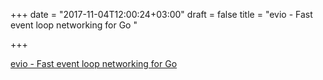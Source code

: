 +++
date = "2017-11-04T12:00:24+03:00"
draft = false
title = "evio - Fast event loop networking for Go "

+++

<p><a href="https://github.com/tidwall/evio">evio - Fast event loop networking for Go </a></p>
